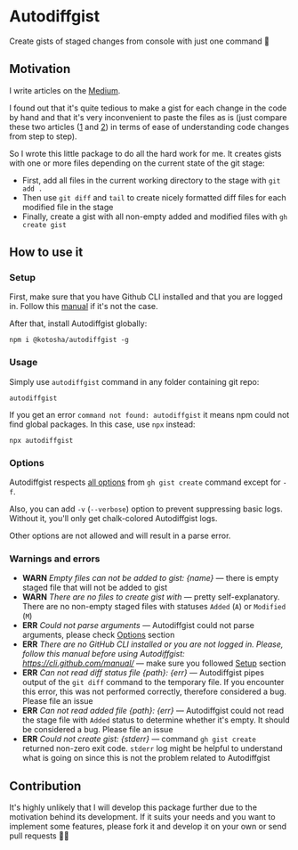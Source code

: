 # Autodiffgist

Create gists of staged changes from console with just one command 🚀

## Motivation

I write articles on the [Medium](https://kotosha.medium.com/).

I found out that it's quite tedious to make a gist for each change in the code by hand and that it's very inconvenient to paste the files as is (just compare these two articles ([1](https://javascript.plainenglish.io/how-to-create-your-own-cli-with-node-js-9004091a64d5) and [2](https://javascript.plainenglish.io/how-to-create-your-own-cli-with-node-js-7646a976f8fa)) in terms of ease of understanding code changes from step to step).

So I wrote this little package to do all the hard work for me. It creates gists with one or more files depending on the current state of the git stage:

-   First, add all files in the current working directory to the stage with `git add .`
-   Then use `git diff` and `tail` to create nicely formatted diff files for each modified file in the stage
-   Finally, create a gist with all non-empty added and modified files with `gh create gist`

## How to use it

### Setup

First, make sure that you have Github CLI installed and that you are logged in. Follow this [manual](https://cli.github.com/manual/) if it's not the case.

After that, install Autodiffgist globally:

```
npm i @kotosha/autodiffgist -g
```

### Usage

Simply use `autodiffgist` command in any folder containing git repo:

```
autodiffgist
```

If you get an error `command not found: autodiffgist` it means npm could not find global packages. In this case, use `npx` instead:

```
npx autodiffgist
```

### Options

Autodiffgist respects [all options](https://cli.github.com/manual/gh_gist_create) from `gh gist create` command except for `-f`.

Also, you can add `-v` (`--verbose`) option to prevent suppressing basic logs. Without it, you'll only get chalk-colored Autodiffgist logs.

Other options are not allowed and will result in a parse error.

### Warnings and errors

-   **WARN** _Empty files can not be added to gist: {name}_ — there is empty staged file that will not be added to gist
-   **WARN** _There are no files to create gist with_ — pretty self-explanatory. There are no non-empty staged files with statuses `Added` (`A`) or `Modified` (`M`)
-   **ERR** _Could not parse arguments_ — Autodiffgist could not parse arguments, please check [Options](#options) section
-   **ERR** _There are no GitHub CLI installed or you are not logged in. Please, follow this manual before using Autodiffgist: https://cli.github.com/manual/_ — make sure you followed [Setup](#setup) section
-   **ERR** _Can not read diff status file {path}: {err}_ — Autodiffgist pipes output of the `git diff` command to the temporary file. If you encounter this error, this was not performed correctly, therefore considered a bug. Please file an issue
-   **ERR** _Can not read added file {path}: {err}_ — Autodiffgist could not read the stage file with `Added` status to determine whether it's empty. It should be considered a bug. Please file an issue
-   **ERR** _Could not create gist: {stderr}_ — command `gh gist create` returned non-zero exit code. `stderr` log might be helpful to understand what is going on since this is not the problem related to Autodiffgist

## Contribution

It's highly unlikely that I will develop this package further due to the motivation behind its development. If it suits your needs and you want to implement some features, please fork it and develop it on your own or send pull requests 🤝🏻
